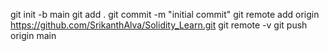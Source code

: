 git init -b main
git add .
git commit -m "initial commit"
git remote add origin https://github.com/SrikanthAlva/Solidity_Learn.git
git remote -v
git push origin main